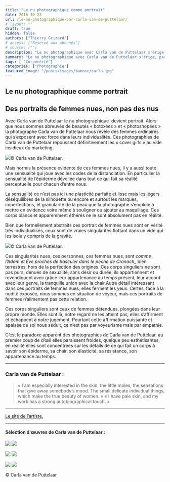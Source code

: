 ```yaml
---
title: "Le nu photographique comme portrait"
date: 2016-10-23
url: /le-nu-photographique-par-carla-van-de-puttelaar/
# layout: ""
draft: true
hidden: false
authors: ["Thierry Grizard"]
# access: ["Réservé aux abonnés"]
# source: [""]
description: "Le nu photographique avec Carla van de Puttelaar s'érige, par son souci du détail sa proximité avec l'épiderme du modèle au rang de portrait de femmes nues"
summary: "Le nu photographique avec Carla van de Puttelaar s'érige, par son souci du détail sa proximité avec l'épiderme du modèle au rang de portrait de femmes nues"
tags: [ "Corporéité"]
categories: ["Photographie"]
featured_image: "/posts/images/banner/carla.jpg"
---
```

## Le nu photographique comme portrait

## Des portraits de femmes nues, non pas des nus

Avec Carla van de Puttelaar le nu photographique  devient portrait. Alors que nous sommes abreuvés de beautés « botoxées » et « photoshopées » la photographe Carla van de Puttelaar nous révèle des femmes ordinaires qui s’exposent avec force dans leurs individualités. Ces photographies de Carla van de Puttelaar repoussent définitivement les « cover girls » au vide insidieux du marketing.

![](/posts/images/puttelaar/carla-van-de-puttelaar-nude-portrait-photography-art-contemporain-cranach-detail.200-1024x410.jpg)© Carla van de Puttelaar.

Mais hormis la présence évidente de ces femmes nues, il y a aussi toute une sensualité qui joue avec les codes de la distanciation. En particulier la sensualité de l’épiderme dévoilée dans tout ce qui fait sa réalité perceptuelle pour chacun d’entre nous.

La sensualité ce n’est pas ici une plasticité parfaite et lisse mais les légers déséquilibres de la silhouette ou encore et surtout les marques, imperfections, et granularité de la peau que la photographe s’emploie à mettre en évidence voire même à souligner ou ajouter au maquillage. Ces corps blancs et apparemment éthérés ne le sont absolument pas en réalité.

Bien que formellement abstraits ces portrait de femmes nues sont en vérité très individualisés, ceux sont de vraies singularités flottant dans un vide qui les isole y compris de la gravité.

![](/posts/images/puttelaar/carla-van-de-puttelaar-nude-portrait-photography-art-contemporain-cranach-detail.230-1024x560.jpg)© Carla van de Puttelaar.

Ces singularités nues, ces personnes, ces femmes nues, sont *comme l’Adam et Eve proches de basculer dans le péché de Cranach*_ bien terrestres, hors de la perfection des origines. Ces corps singuliers ne sont pas purs, dénués de sexualité, sans désir ou durée, ils appartiennent et revendiquent avec grâce leur appartenance au temps présent, leur accord avec leur genre, la tranquille union avec la chair.Autre détail intéressant dans ces portraits de femmes nues, elles ferment les yeux. Certes, face à la nudité exposée, nous sommes en situation de voyeur, mais ces portraits de femmes n’alimentent pas cette relation.

Ces corps singuliers sont ceux de femmes détendues, plongées dans leur propre monde. Elles sont là, notre regard ne les atteint pas, elles s’affirment et échappent à notre jugement. Pourtant cette affirmation puissante et apaisée de soi nous séduit, ce n’est pas par voyeurisme mais par empathie.

C’est le paradoxe apparent des photographies de Carla van de Puttelaar, au premier coup de d’œil elles paraissent froides, quelque peu esthétisantes, en réalité elles sont concentrées sur les détails de ce qui fait un corps à savoir son épiderme, sa chair, son élasticité, sa résistance, son appartenance au temps.

---

### Carla van de Puttelaar :

> « I am especially interested in the skin, the little moles, the sensations that give away somebody’s mood. The small delicate individual things, which make the true beauty of women. » « I have pale skin, and my work has a strong autobiographical touch. »

---

[Le site de l’artiste.](http://www.carlavandeputtelaar.com/?ref=artefields.net)

---

#### Sélection d'œuvres de Carla van de Puttelaar :

![](/posts/images/puttelaar/carla-van-de-puttelaar-nude-portrait-photography-art-contemporain-cranach.912.jpg)
![](/posts/images/puttelaar/carla-van-de-puttelaar-nude-portrait-photography-art-contemporain-cranach.908.jpg)

![](/posts/images/puttelaar/carla-van-de-puttelaar-nude-portrait-photography-art-contemporain-cranach.911.jpg)
![](/posts/images/puttelaar/carla-van-de-puttelaar-nude-portrait-photography-art-contemporain-cranach.909.jpg)

![](/posts/images/puttelaar/carla-van-de-puttelaar-nude-portrait-photography-art-contemporain-cranach.906.jpg)
![](/posts/images/puttelaar/carla-van-de-puttelaar-nude-portrait-photography-art-contemporain-cranach.402.jpg)

© Carla van de Puttelaar